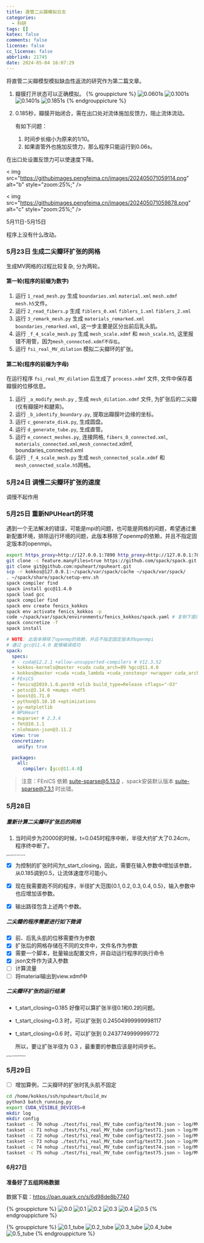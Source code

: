```yaml
---
title: 直管二尖瓣模拟日志
categories:
  - 科研
tags: []
katex: false
comments: false
license: false
cc_license: false
abbrlink: 21745
date: 2024-05-04 16:07:29
---
```


将直管二尖瓣模型模拟缺血性返流的研究作为第二篇文章。

<!--more-->

1. 瓣膜打开状态可以正确模拟。
   {% grouppicture %}
   ![0.0601s](https://githubimages.pengfeima.cn/images/202405041611537.png)
   ![0.1001s](https://githubimages.pengfeima.cn/images/202405041611514.png)
   ![0.1401s](https://githubimages.pengfeima.cn/images/202405041611522.png)
   ![0.1851s](https://githubimages.pengfeima.cn/images/202405041611707.png)
   {% endgrouppicture %} 

2. 0.185秒，瓣膜开始闭合，需在出口处对流体施加反馈力，阻止流体流动。

   有如下问题：

   1. 时间步长缩小为原来的1/10。
   2. 如果直管外也施加反馈力，那么程序只能运行到0.06s。





在出口处设置反馈力可以使速度下降。

< img src="https://githubimages.pengfeima.cn/images/202405071059114.png" alt="b" style="zoom:25%;" />

< img src="https://githubimages.pengfeima.cn/images/202405071059878.png" alt="c" style="zoom:25%;" />





5月11日-5月15日

程序上没有什么改动。





### 5月23日 生成二尖瓣环扩张的网格

生成MV网格的过程比较复杂, 分为两轮。

#### 第一轮(程序的前缀为数字)

1. 运行 `1_read_mesh.py` 生成 `boundaries.xml` `material.xml` `mesh.xdmf` `mesh.h5`文件。
2. 运行 `2_read_fibers.p` 生成 `fiblers_0.xml` `fiblers_1.xml` `fiblers_2.xml`
3. 运行 `3_remark_mesh.py` 生成 `materials_remarked.xml` `boundaries_remarked.xml`, 这一步主要是区分出前后乳头肌。
4. 运行 `_f_4_scale_mesh.py` 生成 `mesh_scale.xdmf` 和 `mesh_scale.h5`, 这里报错不用管，因为`mesh_connected.xdmf不存在`。
5. 运行 `fsi_real_MV_dilation` 模拟二尖瓣环的扩张。

#### 第二轮(程序的前缀为字母)
在运行程序 `fsi_real_MV_dilation` 后生成了 `process.xdmf` 文件, 文件中保存着瓣膜的位移信息。
1. 运行 `_a_modify_mesh.py` , 生成 `mesh_dilation.xdmf` 文件, 为扩张后的二尖瓣(仅有瓣膜叶和腱索)。
2. 运行 `_b_identify_boundary.py`, 提取出瓣膜叶边缘的坐标。
3. 运行 `c_generate_disk.py`, 生成圆盘。
4. 运行 `d_generate_tube.py`, 生成直管。
5. 运行 `e_connect_meshes.py`, 连接网格, `fibers_0_connected.xml`, `materials_connected.xml`,`mesh_connected`.xdmf, boundaries_connected.xml
6. 运行 `_f_4_scale_mesh.py` 生成 `mesh_connected_scale.xdmf` 和 `mesh_connected_scale.h5`网格。



### 5月24日 调慢二尖瓣环扩张的速度

调慢不起作用

### 5月25日 重新NPUHeart的环境

遇到一个无法解决的错误，可能是mpi的问题，也可能是网格的问题，希望通过重新配置环境，排除运行环境的问题，此版本移除了openmp的依赖，并且不指定固定版本的openmpi。

```bash
export https_proxy=http://127.0.0.1:7890 http_proxy=http://127.0.0.1:7890 all_proxy=socks5://127.0.0.1:7890
git clone -c feature.manyFiles=true https://github.com/spack/spack.git
git clone git@github.com:npuheart/npuheart.git
scp -r kokkos@127.0.0.1:~/spack/var/spack/cache ~/spack/var/spack/
. ~/spack/share/spack/setup-env.sh
spack compiler find
spack install gcc@11.4.0
spack load gcc
spack compiler find
spack env create fenics_kokkos
spack env activate fenics_kokkos -p
code ~/spack/var/spack/environments/fenics_kokkos/spack.yaml # 复制下面内容
spack concretize -f
spack install
```

```yaml
# NOTE: 此版本移除了openmp的依赖，并且不指定固定版本的openmpi
# 通过 gcc@11.4.0 能够编译成功
spack:
  specs:
  # - cuda@12.2.1 +allow-unsupported-compilers # V12.3.52
  - kokkos-kernels@master +cuda cuda_arch=89 %gcc@11.4.0
  - kokkos@master +cuda +cuda_lambda +cuda_constexpr +wrapper cuda_arch=89 cxxstd=20
  # FEniCS
  - fenics@2019.1.0.post0 +zlib build_type=Release cflags="-O3" 
  - petsc@3.14.0 +mumps +hdf5
  - boost@1.71.0
  - python@3.10.10 +optimizations
  - py-matplotlib
  # NPUHeart
  - muparser # 2.3.4
  - fmt@10.1.1
  - nlohmann-json@3.11.2
  view: true
  concretizer:
    unify: true

  packages:
    all:
      compiler: [gcc@11.4.0]
```

> 注意：FEniCS 依赖 suite-sparse@5.13.0 ，spack安装默认版本 suite-sparse@7.3.1 时出错。

### 5月28日 

##### 重新计算二尖瓣环扩张后的网格

1. 当时间步为20000的时候，t=0.045时程序中断，半径大约扩大了0.24cm，程序终中断了。

<img src="https://githubimages.pengfeima.cn/images/202405280035858.jpg" alt="Xnip2024-05-28_00-34-53" style="zoom:25%;" />

- [x] 为控制的扩张时间为t_start_closing，因此，需要在输入参数中增加该参数，从0.185调到0.5，让流体速度尽可能小。

- [x] 现在我需要跑不同的程序，半径扩大范围$\{0.1,0.2,0.3,0.4,0.5\}$，输入参数中也应增加该参数。

- [x] 输出路径包含上述两个参数。

##### 二尖瓣的程序需要进行如下微调

- [x] 前、后乳头肌的位移需要作为参数
- [x] 扩张后的网格存储在不同的文件中，文件名作为参数
- [x] 需要一个脚本，批量输出配置文件，并自动运行程序的执行命令
- [x] json文件作为读入参数
- [ ] 计算流量
- [ ] 将material输出到view.xdmf中

##### 二尖瓣环扩张的运行结果

- t_start_closing=0.185 好像可以算扩张半径0.1和0.2的问题。

- t_start_closing=0.3 时，可以扩张到 0.24504999999998117

- t_start_closing=0.6 时，可以扩张到 0.2437749999999772

  所以，要让扩张半径为  0.3 ，最重要的参数应该是时间步长。

<img src="https://githubimages.pengfeima.cn/images/202405291715598.png" alt="image-20240529171555443" style="zoom:25%;" />

### 5月29日

- [ ] 增加算例，二尖瓣环的扩张时乳头肌不固定

```bash
cd /home/kokkos/ssh/npuheart/build_mv
python3 batch_running.py 
export CUDA_VISIBLE_DEVICES=0
mkdir log
mkdir config
taskset -c 70 nohup ./test/fsi_real_MV_tube config/test70.json > log/MV70.out &
taskset -c 71 nohup ./test/fsi_real_MV_tube config/test71.json > log/MV71.out &
taskset -c 72 nohup ./test/fsi_real_MV_tube config/test72.json > log/MV72.out &
taskset -c 73 nohup ./test/fsi_real_MV_tube config/test73.json > log/MV73.out &
taskset -c 74 nohup ./test/fsi_real_MV_tube config/test74.json > log/MV74.out &
taskset -c 75 nohup ./test/fsi_real_MV_tube config/test75.json > log/MV75.out &
```


#### 6月27日

#### 准备好了五组网格数据

数据下载：https://pan.quark.cn/s/6d98de8b7740

{% grouppicture %}
  ![0.0](https://githubimages.pengfeima.cn/images/202406271139599.jpeg)
  ![0.1](https://githubimages.pengfeima.cn/images/202406271138113.jpeg)
  ![0.2](https://githubimages.pengfeima.cn/images/202406271138114.jpeg)
  ![0.3](https://githubimages.pengfeima.cn/images/202406271139132.jpeg)
  ![0.4](https://githubimages.pengfeima.cn/images/202406271138101.jpeg)
  ![0.5](https://githubimages.pengfeima.cn/images/202406271139036.jpeg)
{% endgrouppicture %} 

{% grouppicture %}
  ![0.1_tube](https://githubimages.pengfeima.cn/images/202406271154989.jpeg)
  ![0.2_tube](https://githubimages.pengfeima.cn/images/202406271154976.jpeg)
  ![0.3_tube](https://githubimages.pengfeima.cn/images/202406271154827.jpeg)
  ![0.4_tube](https://githubimages.pengfeima.cn/images/202406271154960.jpeg)
  ![0.5_tube](https://githubimages.pengfeima.cn/images/202406271154981.jpeg)
{% endgrouppicture %} 
